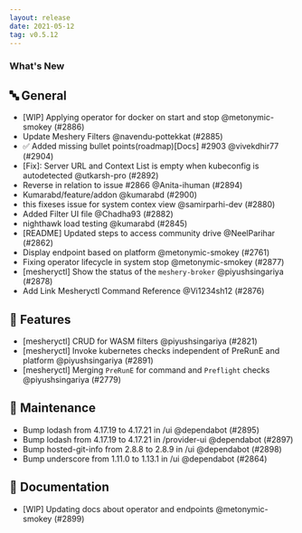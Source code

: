 ```yaml
---
layout: release
date: 2021-05-12
tag: v0.5.12
---
```


### What's New

## 🔤 General

- [WIP] Applying operator for docker on start and stop @metonymic-smokey (#2886)
- Update Meshery Filters @navendu-pottekkat (#2885)
- ✅ Added missing bullet points(roadmap)[Docs] #2903 @vivekdhir77 (#2904)
- \[Fix\]: Server URL and Context List is empty when kubeconfig is autodetected @utkarsh-pro (#2892)
- Reverse in relation to issue #2866 @Anita-ihuman (#2894)
- Kumarabd/feature/addon @kumarabd (#2900)
- this fixeses issue for system contex view @samirparhi-dev (#2880)
- Added Filter UI file  @Chadha93 (#2882)
- nighthawk load testing @kumarabd (#2845)
- [README] Updated steps to access community drive @NeelParihar (#2862)
- Display endpoint based on platform @metonymic-smokey (#2761)
- Fixing operator lifecycle in system stop @metonymic-smokey (#2877)
- [mesheryctl] Show the status of the `meshery-broker` @piyushsingariya (#2878)
- Add Link Mesheryctl Command Reference @Vi1234sh12 (#2876)

## 🚀 Features

- [mesheryctl] CRUD for WASM filters @piyushsingariya (#2821)
- [mesheryctl] Invoke kubernetes checks independent of PreRunE and platform @piyushsingariya (#2891)
- [mesheryctl] Merging `PreRunE` for command and `Preflight` checks @piyushsingariya (#2779)

## 🧰 Maintenance

- Bump lodash from 4.17.19 to 4.17.21 in /ui @dependabot (#2895)
- Bump lodash from 4.17.19 to 4.17.21 in /provider-ui @dependabot (#2897)
- Bump hosted-git-info from 2.8.8 to 2.8.9 in /ui @dependabot (#2898)
- Bump underscore from 1.11.0 to 1.13.1 in /ui @dependabot (#2864)

## 📖 Documentation

- [WIP] Updating docs about operator and endpoints @metonymic-smokey (#2899)
